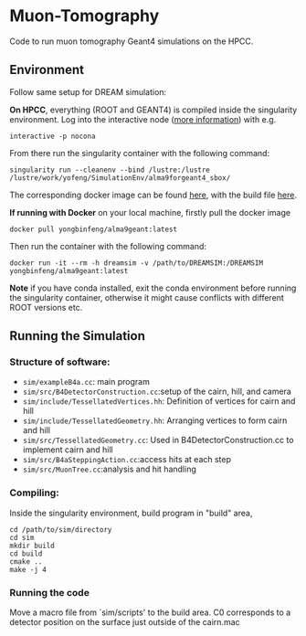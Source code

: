 # Muon-Tomography
Code to run muon tomography Geant4 simulations on the HPCC.

## Environment

Follow same setup for DREAM simulation:

**On HPCC**, everything (ROOT and GEANT4) is compiled inside the singularity environment. Log into the interactive node ([more information](https://www.depts.ttu.edu/hpcc/userguides/Job_User_Guide.pdf)) with e.g.

```
interactive -p nocona
```
From there run the singularity container with the following command:
```
singularity run --cleanenv --bind /lustre:/lustre /lustre/work/yofeng/SimulationEnv/alma9forgeant4_sbox/
```
The corresponding docker image can be found [here](https://hub.docker.com/repository/docker/yongbinfeng/alma9geant/general), with the build file [here](https://github.com/TTU-HEP/SimulationEnv).

**If running with Docker** on your local machine, firstly pull the docker image
```
docker pull yongbinfeng/alma9geant:latest
```
Then run the container with the following command:
```
docker run -it --rm -h dreamsim -v /path/to/DREAMSIM:/DREAMSIM yongbinfeng/alma9geant:latest
```
**Note** if you have conda installed, exit the conda environment before running the singularity container, otherwise it might cause conflicts with different ROOT versions etc.

## Running the Simulation

### Structure of software:

- `sim/exampleB4a.cc`: main program
- `sim/src/B4DetectorConstruction.cc`:setup of the cairn, hill, and camera
- `sim/include/TessellatedVertices.hh`: Definition of vertices for cairn and hill
- `sim/include/TessellatedGeometry.hh`: Arranging vertices to form cairn and hill
- `sim/src/TessellatedGeometry.cc`: Used in B4DetectorConstruction.cc to implement cairn and hill
- `sim/src/B4aSteppingAction.cc`:access hits at each step
- `sim/src/MuonTree.cc`:analysis and hit handling

### Compiling:

Inside the singularity environment, build program in "build" area,
```
cd /path/to/sim/directory
cd sim
mkdir build
cd build
cmake ..
make -j 4
```

### Running the code
Move a macro file from `sim/scripts' to the build area. C0 corresponds to a detector position on the surface just outside of the cairn.mac 

